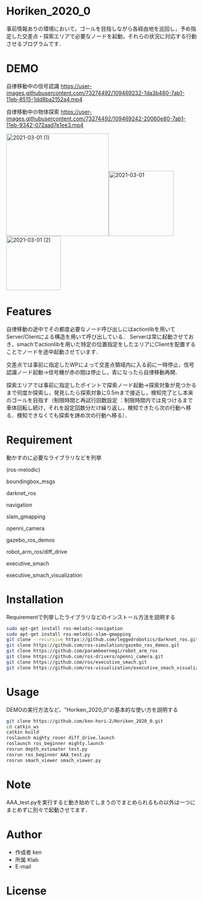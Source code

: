 




# Horiken_2020_0

事前情報ありの環境において，ゴールを目指しながら各経由地を巡回し，予め指定した交差点・探索エリアで必要なノードを起動，それらの状況に対応する行動させるプログラムです．


 
# DEMO
自律移動中の信号認識
https://user-images.githubusercontent.com/73274492/109469232-1da3b480-7ab1-11eb-8515-1dd8ba2152a4.mp4

自律移動中の物体探索
https://user-images.githubusercontent.com/73274492/109469242-20060e80-7ab1-11eb-9342-072aad7e1ee3.mp4

<img width="271" alt="2021-03-01 (1)" src="https://user-images.githubusercontent.com/73274492/109474570-00beaf80-7ab8-11eb-995d-d6e1e00171c0.png"><img width="172" alt="2021-03-01" src="https://user-images.githubusercontent.com/73274492/109474914-5b580b80-7ab8-11eb-856d-1d19a7ebc8bf.png">
<img width="144" alt="2021-03-01 (2)" src="https://user-images.githubusercontent.com/73274492/109474574-02887300-7ab8-11eb-820b-6df040fac9be.png">





# Features
自律移動の途中でその都度必要なノード呼び出しにはactionlibを用いてServer/Clientによる構造を用いて呼び出している．
Serverは常に起動させておき，smachでactionlibを用いた特定の位置指定をしたエリアにClientを配置することでノードを途中起動させています．


交差点では事前に指定したWPによって交差点領域内に入る前に一時停止，信号認識ノード起動→信号機が赤の間は停止し，青になったら自律移動再開．

探索エリアでは事前に指定したポイントで探索ノード起動→探索対象が見つかるまで何度か探索し，発見したら探索対象に0.5mまで接近し，検知完了とし本来のゴールを目指す（制限時間と再試行回数設定 ：制限時間内では見つけるまで車体回転し続け，それを設定回数分だけ繰り返し，検知できたら次の行動へ移る．検知できなくても探索を諦め次の行動へ移る）．
# Requirement
 
動かすのに必要なライブラリなどを列挙
 
(ros-melodic)

boundingbox_msgs

darknet_ros

navigation

slam_gmapping

openni_camera

gazebo_ros_demos

robot_arm_ros/diff_drive

executive_smach

executive_smach_visualization


 
# Installation
 
Requirementで列挙したライブラリなどのインストール方法を説明する
 
```bash
sudo apt-get install ros-melodic-navigation
sudo apt-get install ros-melodic-slam-gmapping
git clone --recursive https://github.com/leggedrobotics/darknet_ros.git
git clone https://github.com/ros-simulation/gazebo_ros_demos.git
git clone https://github.com/parambeernegi/robot_arm_ros
git clone https://github.com/ros-drivers/openni_camera.git
git clone https://github.com/ros/executive_smach.git
git clone https://github.com/ros-visualization/executive_smach_visualization.git
```
 
# Usage
 
DEMOの実行方法など、"Horiken_2020_0"の基本的な使い方を説明する
 
```bash
git clone https://github.com/ken-hori-2/Horiken_2020_0.git
cd catkin_ws
catkin build
roslaunch mighty_rover diff_drive.launch
roslaunch ros_beginner mighty.launch
rosrun depth_estimater test.py
rosrun ros_beginner AAA_test.py
rosrun smach_viewer smach_viewer.py
```
 
# Note
 AAA_test.pyを実行すると動き始めてしまうのでまとめられるもの以外は一つにまとめずに別々で起動させてます．
# Author

* 作成者 ken
* 所属 Klab
* E-mail
 
# License
